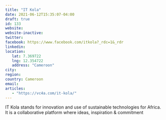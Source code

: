```yaml
---
title: "IT Kola"
date: 2021-06-12T15:35:07-04:00
draft: true
id: 133
website: 
website-inactive: 
twitter: 
facebook: https://www.facebook.com/itkola?_rdc=1&_rdr
linkedin: 
location: 
   lat: 7.369722
   lng: 12.354722
   address: "Cameroon"
city: 
region: 
country: Cameroon
email: 
articles:
   - "https://vc4a.com/it-kola/"
---
```

IT Kola stands for innovation and use of sustainable technologies for Africa. It is a collaborative platform where ideas, inspiration & commitment  
